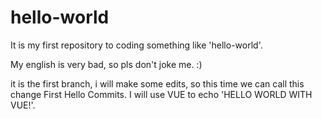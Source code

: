 # hello-world
It is my first repository to coding something like 'hello-world'.

My english is very bad, so pls don't joke me. :)

it is the first branch, i will make some edits, so this time we can call this change First Hello Commits.
I will use VUE to echo 'HELLO WORLD WITH VUE!'.
